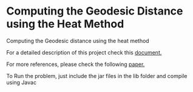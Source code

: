 # Computing the Geodesic Distance using the Heat Method
Computing the Geodesic distance using the heat method

For a detailed description of this project check this [document.](https://choudrouge4.github.io/pdfs/cggbohf.pdf)

For more references, please check the following [paper.](https://www.cs.cmu.edu/~kmcrane/Projects/HeatMethod/paper.pdf)


To Run the problem, just include the jar files in the lib folder and compile using Javac
